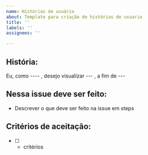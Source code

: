 ```yaml
---
name: Histórias de usuário
about: Template para criação de histórias de usuario
title: ''
labels: ''
assignees: ''

---
```


## História:
Eu, como ---- , desejo visualizar ---  , a fim de ---

## Nessa issue deve ser feito:

- Descrever o que deve ser feito na issue em steps

## Critérios de aceitação:

- [ ] - critérios
